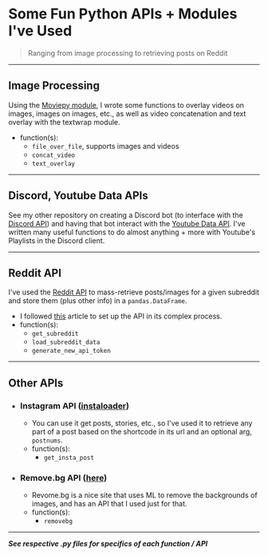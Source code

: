 # Some Fun Python APIs + Modules I've Used

> Ranging from image processing to retrieving posts on Reddit
---
## Image Processing

Using the [Moviepy module](https://moviepy.readthedocs.io/en/latest/), I wrote some functions to overlay videos on images, images on images, etc., as well as video concatenation and text overlay with the textwrap module.
- function(s):
  - `file_over_file`, supports images and videos
  - `concat_video`
  - `text_overlay`

---
## Discord, Youtube Data APIs

See my other repository on creating a Discord bot (to interface with the [Discord API](https://discordpy.readthedocs.io/en/stable/api.html)) and having that bot interact with the [Youtube Data API](https://developers.google.com/youtube/v3). I've written many useful functions to do almost anything + more with Youtube's Playlists in the Discord client.

---
## Reddit API

I've used the [Reddit API](https://www.reddit.com/dev/api/) to mass-retrieve posts/images for a given subreddit and store them (plus other info) in a `pandas.DataFrame`.
- I followed [this](https://towardsdatascience.com/how-to-use-the-reddit-api-in-python-5e05ddfd1e5c) article to set up the API in its complex process.
- function(s):
  - `get_subreddit`
  - `load_subreddit_data`
  - `generate_new_api_token`

---
## Other APIs

- ### Instagram API ([instaloader](https://instaloader.github.io))
  - You can use it get posts, stories, etc., so I've used it to retrieve any part of a post based on the shortcode in its url and an optional arg, `postnums`.
  - function(s):
    - `get_insta_post`


- ### Remove.bg API ([here](https://www.remove.bg/api#remove-background))
  - Revome.bg is a nice site that uses ML to remove the backgrounds of images, and has an API that I used just for that.
  - function(s):
    - `removebg`
    
---

***See respective .py files for specifics of each function / API***
